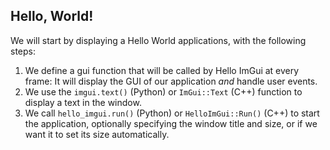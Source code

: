 ## Hello, World!

We will start by displaying a Hello World applications, with the following steps:
1. We define a gui function that will be called by Hello ImGui at every frame: It will display the GUI of our application *and* handle user events.
2. We use the `imgui.text()` (Python) or `ImGui::Text` (C++) function to display a text in the window.
3. We call `hello_imgui.run()` (Python) or `HelloImGui::Run()` (C++) to start the application, optionally specifying the window title and size, or if we want it to set its size automatically.
